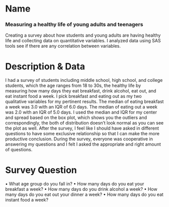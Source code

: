 # Name 

### Measuring a healthy life of young adults and teenagers 

Creating a survey about how students and young adults are having healthy life and collecting data on quantitative variables. I analyzed data using SAS tools see if there are any correlation between variables.

# Description & Data

I had a survey of students including middle school, high school, and college students, which the
age ranges from 18 to 30s, the healthy life by measuring how many days they eat breakfast,
drink alcohol, eat out, and eat instant food a week. I pick breakfast and eating out as my two
qualitative variables for my pertinent results. The median of eating breakfast a week was 3.0
with an IQR of 6.0 days. The median of eating out a week was 2.0 with an IQR of 5.0 days. I used
the median and IQR for my center and spread based on the box plot, which shows you the
outliers and correspondingly, the both of distribution doesn’t look normal as you can see the
plot as well. After the survey, I feel like I should have asked in different questions to have some
exclusive relationship so that I can make the more productive conclusion. During the survey,
everyone was cooperative in answering my questions and I felt I asked the appropriate and right
amount of questions.

# Survey Question

• What age group do you fall in?
• How many days do you eat your breakfast a week?
• How many days do you drink alcohol a week?
• How many days do you eat out your dinner a week?
• How many days do you eat instant food a week?

